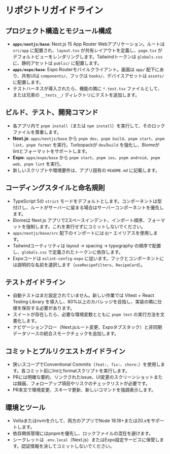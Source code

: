 # リポジトリガイドライン

## プロジェクト構造とモジュール構成

- **`apps/nextjs/base`**: Next.js 15 App Router Webアプリケーション。ルートは `src/app` に配置され、`layout.tsx` が共有レイアウトを定義し、`page.tsx` がデフォルトビューをレンダリングします。Tailwindトークンは `globals.css` に、静的アセットは `public/` に配置します。
- **`apps/expo/base`**: Expo Routerモバイルクライアント。画面は `app/` 配下にあり、共有UIは `components/`、フックは `hooks/`、デバイスアセットは `assets/` に配置します。
- テストハーネスが導入されたら、機能の隣に `*.test.tsx` ファイルとして、または兄弟の `__tests__/` ディレクトリにテストを追加します。

## ビルド、テスト、開発コマンド

- 各アプリ内で `pnpm install`（または `npm install`）を実行して、そのロックファイルを尊重します。
- **Next.js**: `apps/nextjs/base` から `pnpm dev`、`pnpm build`、`pnpm start`、`pnpm lint`、`pnpm format` を実行。Turbopackが `dev`/`build` を強化し、Biomeがlintとフォーマットをサポートします。
- **Expo**: `apps/expo/base` から `pnpm start`、`pnpm ios`、`pnpm android`、`pnpm web`、`pnpm lint` を実行。
- 新しいスクリプトや環境要件は、アプリ固有の `README.md` に記載します。

## コーディングスタイルと命名規則

- TypeScript 5の `strict` モードをデフォルトとします。コンポーネントは型付けし、ルートがサーバーに留まる場合はサーバーコンポーネントを優先します。
- Biomeは Next.js アプリで2スペースインデント、インポート順序、フォーマットを強制します。これを実行せずにコミットしないでください。
- `apps/nextjs/base/src` 配下のインポートには `@/*` エイリアスを使用します。
- Tailwindユーティリティは layout → spacing → typography の順序で配置し、`globals.css` で定義されたトークンに依存します。
- Expoコードは `eslint-config-expo` に従います。フックとコンポーネントには説明的な名前を選択します（`useRecipeFilters`、`RecipeCard`）。

## テストガイドライン

- 自動テストはまだ設定されていません。新しい作業では Vitest + React Testing Library を導入し、80%以上のカバレッジを目指し、実装の隣に仕様を保存する必要があります。
- スイートが存在したら、必要な環境変数とともに `pnpm test` の実行方法を文書化します。
- ナビゲーションフロー（Next.jsルート変更、Expoタブスタック）と非同期データソースの統合スモークチェックを追加します。

## コミットとプルリクエストガイドライン

- 狭いスコープでConventional Commits（`feat:`、`fix:`、`chore:`）を使用します。各コミット前にlintとformatスクリプトを実行します。
- PRには明確な要約、リンクされたissue、UI変更のスクリーンショットまたは録画、フォローアップ項目やリスクのチェックリストが必要です。
- PR本文で環境変更、スキーマ更新、新しいコマンドを強調表示します。

## 環境とツール

- Voltaまたはnvmを介して、両方のアプリでNode 18.18+または20.xをサポートします。
- 依存関係管理にはpnpmを優先し、ロックファイルの混在を避けます。
- シークレットは `.env.local`（Next.js）またはExpo設定サービスに保管します。認証情報を決してコミットしないでください。
